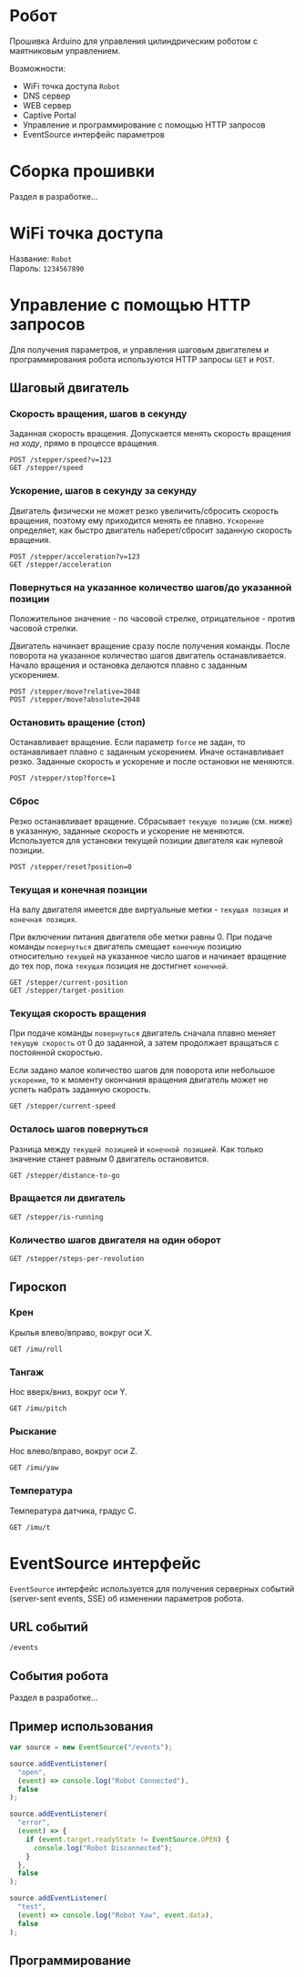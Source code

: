 # Робот

Прошивка Arduino для управления цилиндрическим роботом с маятниковым управлением.

Возможности:

- WiFi точка доступа `Robot`
- DNS сервер
- WEB сервер
- Captive Portal
- Управление и программирование с помощью HTTP запросов
- EventSource интерфейс параметров

# Сборка прошивки

Раздел в разработке...

# WiFi точка доступа

Название: `Robot`  
Пароль: `1234567890`

# Управление с помощью HTTP запросов

Для получения параметров, и управления шаговым двигателем и программирования робота используются HTTP запросы `GET` и `POST`.

## Шаговый двигатель

### Скорость вращения, шагов в секунду

Заданная скорость вращения. Допускается менять скорость вращения _на ходу_, прямо в процессе вращения.

```
POST /stepper/speed?v=123
GET /stepper/speed
```

### Ускорение, шагов в секунду за секунду

Двигатель физически не может резко увеличить/сбросить скорость вращения, поэтому ему приходится менять ее плавно. `Ускорение` определяет, как быстро двигатель наберет/сбросит заданную скорость вращения.

```
POST /stepper/acceleration?v=123
GET /stepper/acceleration
```

### Повернуться на указанное количество шагов/до указанной позиции

Положительное значение - по часовой стрелке, отрицательное - против часовой стрелки.

Двигатель начинает вращение сразу после получения команды. После поворота на указанное количество шагов двигатель останавливается. Начало вращения и остановка делаются плавно с заданным ускорением.

```
POST /stepper/move?relative=2048
POST /stepper/move?absolute=2048
```

### Остановить вращение (стоп)

Останавливает вращение. Если параметр `force` не задан, то останавливает плавно с заданным ускорением. Иначе останавливает резко. Заданные скорость и ускорение и после остановки не меняются.

```
POST /stepper/stop?force=1
```

### Сброс

Резко останавливает вращение. Сбрасывает `текущую позицию` (см. ниже) в указанную, заданные скорость и ускорение не меняются. Используется для установки текущей позиции двигателя как нулевой позиции.

```
POST /stepper/reset?position=0
```

### Текущая и конечная позиции

На валу двигателя имеется две виртуальные метки - `текущая позиция` и `конечная позиция`.

При включении питания двигателя обе метки равны 0. При подаче команды `повернуться` двигатель смещает `конечную` позицию относительно `текущей` на указанное число шагов и начинает вращение до тех пор, пока `текущая` позиция не достигнет `конечной`.

```
GET /stepper/current-position
GET /stepper/target-position
```

### Текущая скорость вращения

При подаче команды `повернуться` двигатель сначала плавно меняет `текущую скорость` от 0 до заданной, а затем продолжает вращаться с постоянной скоростью.

Если задано малое количество шагов для поворота или небольшое `ускорение`, то к моменту окончания вращения двигатель может не успеть набрать заданную скорость.

```
GET /stepper/current-speed
```

### Осталось шагов повернуться

Разница между `текущей позицией` и `конечной позицией`. Как только значение станет равным 0 двигатель остановится.

```
GET /stepper/distance-to-go
```

### Вращается ли двигатель

```
GET /stepper/is-running
```

### Количество шагов двигателя на один оборот

```
GET /stepper/steps-per-revolution
```

## Гироскоп

### Крен

Крылья влево/вправо, вокруг оси X.

```
GET /imu/roll
```

### Тангаж

Нос вверх/вниз, вокруг оси Y.

```
GET /imu/pitch
```

### Рыскание

Нос влево/вправо, вокруг оси Z.

```
GET /imu/yaw
```

### Температура

Температура датчика, градус C.

```
GET /imu/t
```

# EventSource интерфейс

`EventSource` интерфейс используется для получения серверных событий (server-sent events, SSE) об изменении параметров робота.

## URL событий

```
/events
```

## События робота

Раздел в разработке...

## Пример использования

```javascript
var source = new EventSource("/events");

source.addEventListener(
  "open",
  (event) => console.log("Robot Connected"),
  false
);

source.addEventListener(
  "error",
  (event) => {
    if (event.target.readyState != EventSource.OPEN) {
      console.log("Robot Disconnected");
    }
  },
  false
);

source.addEventListener(
  "test",
  (event) => console.log("Robot Yaw", event.data),
  false
);
```

## Программирование
